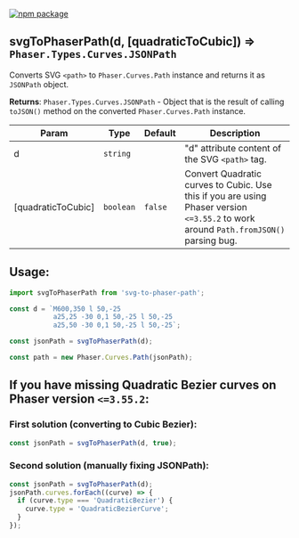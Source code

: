 [![npm package](https://img.shields.io/npm/v/svg-to-phaser-path?color=limegreen&label=npm%20package&logo=npm&style=plastic)](https://www.npmjs.com/package/svg-to-phaser-path)

## svgToPhaserPath(d, [quadraticToCubic]) ⇒ <code>Phaser.Types.Curves.JSONPath</code>
Converts SVG `<path>` to `Phaser.Curves.Path` instance and returns it as `JSONPath` object.

**Returns**: <code>Phaser.Types.Curves.JSONPath</code> - Object that is the result of calling `toJSON()` method on the converted `Phaser.Curves.Path` instance.

| Param | Type | Default | Description |
| --- | --- | --- | --- |
| d | <code>string</code> |  | "d" attribute content of the SVG `<path>` tag. |
| [quadraticToCubic] | <code>boolean</code> | <code>false</code> | Convert Quadratic curves to Cubic. Use this if you are using Phaser version `<=3.55.2` to work around `Path.fromJSON()` parsing bug. |

## Usage:
```js
import svgToPhaserPath from 'svg-to-phaser-path';

const d = `M600,350 l 50,-25
           a25,25 -30 0,1 50,-25 l 50,-25
           a25,50 -30 0,1 50,-25 l 50,-25`;

const jsonPath = svgToPhaserPath(d);

const path = new Phaser.Curves.Path(jsonPath);
```

## If you have missing Quadratic Bezier curves on Phaser version `<=3.55.2`:
### First solution (converting to Cubic Bezier):
```js
const jsonPath = svgToPhaserPath(d, true);
```
### Second solution (manually fixing JSONPath):
```js
const jsonPath = svgToPhaserPath(d);
jsonPath.curves.forEach((curve) => {
  if (curve.type === 'QuadraticBezier') {
    curve.type = 'QuadraticBezierCurve';
  }
});
```
